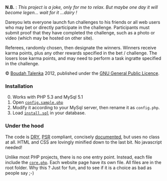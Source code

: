 **N.B.** : _This project is a joke, only for me to relax. But maybe one day it
will become legen... *wait for it* ...dairy !_

Dareyou lets everyone launch fun challenges to his friends or all web users who
may bet or directly participate in the challenge. Participants must submit proof
that they have completed the challenge, such as a photo or video (which may be
hosted on other site).

Referees, randomly chosen, then designate the winners. Winners receive karma
points, plus any other rewards specified in the bet / challenge. The losers
lose karma points, and may need to perform a task ingratte specified in the
challenge.

© [Boudah Talenka](http://boudah.pl) 2012, published under the
[GNU General Public Licence](http://www.gnu.org/licenses/gpl.html).

### Installation

0. Works with PHP 5.3 and MySql 5.1
1. Open [`config.sample.php`](https://github.com/Talenka/dareyou/blob/master/config.sample.php)
2. Modify it according to your MySql server, then rename it as `config.php`.
3. Load [`install.sql`](https://github.com/Talenka/dareyou/blob/master/install.sql) in your database.

### Under the hood

The code is [DRY](https://en.wikipedia.org/wiki/Don%27t_repeat_yourself),
[PSR](https://github.com/php-fig/fig-standards/) compliant,
concisely [documented](http://dareyou.be/doc/), but uses no class at all.
HTML and CSS are lovingly minified down to the last bit. No javascript needed!

Unlike most PHP projects, there is no one entry point. Instead, each file 
include the [`core.php`](https://github.com/Talenka/dareyou/blob/master/core.php). 
Each website page have its own file. All files are in the root folder. Why 
this ? Just for fun, and to see if it is a choice as bad as people say ;-)